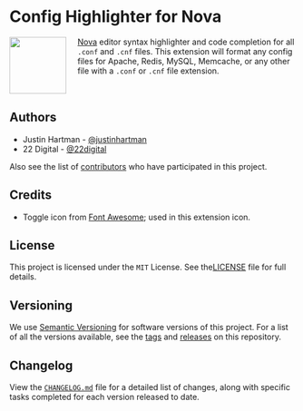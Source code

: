 # Config Highlighter for Nova

<img style="float:left;width:100px;height:auto;padding:0 20px 0 0;"
src="https://bit.ly/3er6C4J">[Nova][nova] editor syntax highlighter and code
completion for all `.conf` and `.cnf` files. This extension will format any
config files for Apache, Redis, MySQL, Memcache, or any other file with a
`.conf` or `.cnf` file extension.

<div style="clear:both;"></div>

## Authors

- Justin Hartman - [@justinhartman][author-1]
- 22 Digital - [@22digital][author-2]

Also see the list of [contributors][contribs] who have participated in this
project.

## Credits

- Toggle icon from [Font Awesome][fa]; used in this extension icon.

## License

This project is licensed under the `MIT` License. See the[LICENSE][license]
file for full details.

## Versioning

We use [Semantic Versioning][semver] for software versions of this project.
For a list of all the versions available, see the [tags][tags] and
[releases][releases] on this repository.

## Changelog

View the [`CHANGELOG.md`][changelog] file for a detailed list of changes,
along with specific tasks completed for each version released to date.

[nova]: https://panic.com/nova/
[license]: LICENSE
[issues]:  https://github.com/justinhartman/nova-conf/issues
[semver]: http://semver.org
[tags]:  https://github.com/justinhartman/nova-conf/tags
[releases]:  https://github.com/justinhartman/nova-conf/tags
[contribs]:  https://github.com/justinhartman/nova-conf/graphs/master
[author-1]: https://github.com/justinhartman
[author-2]: https://22digital.co.za
[changelog]: CHANGELOG.md
[fa]: https://fontawesome.com/

